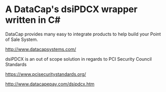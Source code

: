 A DataCap's dsiPDCX wrapper written in C# 
=========================================

DataCap provides many easy to integrate products to help build your Point of Sale System.

http://www.datacapsystems.com/


dsiPDCX is an out of scope solution in regards to PCI Security Council Standards

https://www.pcisecuritystandards.org/

http://www.datacapepay.com/dsipdcx.htm




